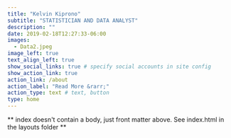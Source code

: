 ```yaml
---
title: "Kelvin Kiprono"
subtitle: "STATISTICIAN AND DATA ANALYST"
description: ""
date: 2019-02-18T12:27:33-06:00
images:
  - Data2.jpeg
image_left: true
text_align_left: true
show_social_links: true # specify social accounts in site config
show_action_link: true
action_link: /about
action_label: "Read More &rarr;"
action_type: text # text, button
type: home
---
```


** index doesn't contain a body, just front matter above.
See index.html in the layouts folder **
